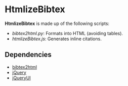 HtmlizeBibtex
=============

**HtmlizeBibtex** is made up of the following scripts:

 * *bibtex2html.py*: Formats into HTML (avoiding tables).
 * *htmlizeBibtex.js*: Generates inline citations.


Dependencies
------------

 * [bibtex2html](http://www.lri.fr/~filliatr/bibtex2html/)
 * [jQuery](http://jquery.com/)
 * [jQueryUI](http://jqueryui.com/)